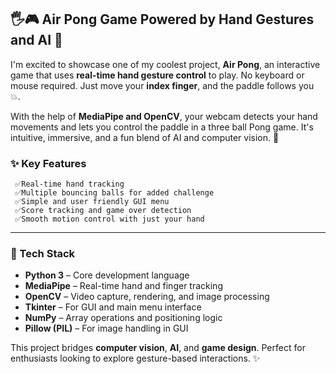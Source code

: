 ## 🖐️🎮 Air Pong Game Powered by Hand Gestures and AI 🚀

I'm excited to showcase one of my coolest project, **Air Pong**, an interactive game that uses **real-time hand gesture control** to play. No keyboard or mouse required. Just move your **index finger**, and the paddle follows you 💥.

With the help of **MediaPipe and OpenCV**, your webcam detects your hand movements and lets you control the paddle in a three ball Pong game. It's intuitive, immersive, and a fun blend of AI and computer vision. 👾

### ✨ Key Features

     ✅Real-time hand tracking
     ✅Multiple bouncing balls for added challenge
     ✅Simple and user friendly GUI menu
     ✅Score tracking and game over detection
     ✅Smooth motion control with just your hand

---

### 🔴 Tech Stack

* **Python 3** – Core development language
* **MediaPipe** – Real-time hand and finger tracking
* **OpenCV** – Video capture, rendering, and image processing
* **Tkinter** – For GUI and main menu interface
* **NumPy** – Array operations and positioning logic
* **Pillow (PIL)** – For image handling in GUI

This project bridges **computer vision**, **AI**, and **game design**. Perfect for enthusiasts looking to explore gesture-based interactions. ✨
